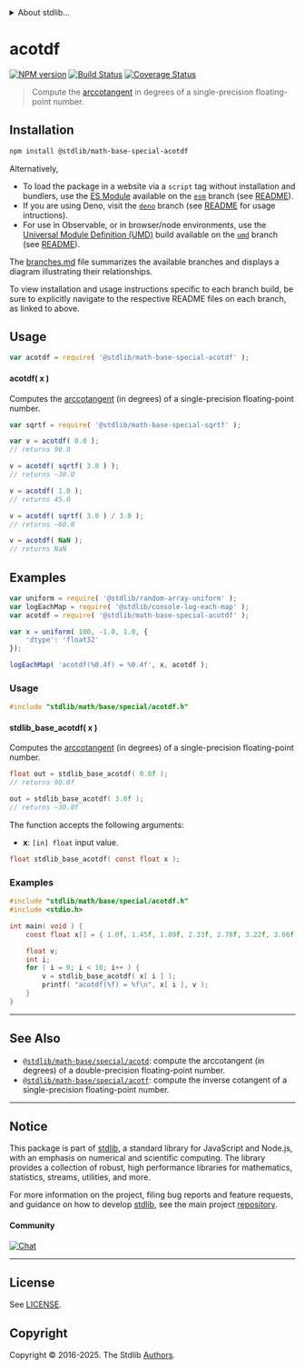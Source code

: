 <!--

@license Apache-2.0

Copyright (c) 2024 The Stdlib Authors.

Licensed under the Apache License, Version 2.0 (the "License");
you may not use this file except in compliance with the License.
You may obtain a copy of the License at

   http://www.apache.org/licenses/LICENSE-2.0

Unless required by applicable law or agreed to in writing, software
distributed under the License is distributed on an "AS IS" BASIS,
WITHOUT WARRANTIES OR CONDITIONS OF ANY KIND, either express or implied.
See the License for the specific language governing permissions and
limitations under the License.

-->


<details>
  <summary>
    About stdlib...
  </summary>
  <p>We believe in a future in which the web is a preferred environment for numerical computation. To help realize this future, we've built stdlib. stdlib is a standard library, with an emphasis on numerical and scientific computation, written in JavaScript (and C) for execution in browsers and in Node.js.</p>
  <p>The library is fully decomposable, being architected in such a way that you can swap out and mix and match APIs and functionality to cater to your exact preferences and use cases.</p>
  <p>When you use stdlib, you can be absolutely certain that you are using the most thorough, rigorous, well-written, studied, documented, tested, measured, and high-quality code out there.</p>
  <p>To join us in bringing numerical computing to the web, get started by checking us out on <a href="https://github.com/stdlib-js/stdlib">GitHub</a>, and please consider <a href="https://opencollective.com/stdlib">financially supporting stdlib</a>. We greatly appreciate your continued support!</p>
</details>

# acotdf

[![NPM version][npm-image]][npm-url] [![Build Status][test-image]][test-url] [![Coverage Status][coverage-image]][coverage-url] <!-- [![dependencies][dependencies-image]][dependencies-url] -->

> Compute the [arccotangent][arccotangent] in degrees of a single-precision floating-point number.

<section class="installation">

## Installation

```bash
npm install @stdlib/math-base-special-acotdf
```

Alternatively,

-   To load the package in a website via a `script` tag without installation and bundlers, use the [ES Module][es-module] available on the [`esm`][esm-url] branch (see [README][esm-readme]).
-   If you are using Deno, visit the [`deno`][deno-url] branch (see [README][deno-readme] for usage intructions).
-   For use in Observable, or in browser/node environments, use the [Universal Module Definition (UMD)][umd] build available on the [`umd`][umd-url] branch (see [README][umd-readme]).

The [branches.md][branches-url] file summarizes the available branches and displays a diagram illustrating their relationships.

To view installation and usage instructions specific to each branch build, be sure to explicitly navigate to the respective README files on each branch, as linked to above.

</section>

<section class="usage">

## Usage

```javascript
var acotdf = require( '@stdlib/math-base-special-acotdf' );
```

#### acotdf( x )

Computes the [arccotangent][arccotangent] (in degrees) of a single-precision floating-point number.

```javascript
var sqrtf = require( '@stdlib/math-base-special-sqrtf' );

var v = acotdf( 0.0 );
// returns 90.0

v = acotdf( sqrtf( 3.0 ) );
// returns ~30.0

v = acotdf( 1.0 );
// returns 45.0

v = acotdf( sqrtf( 3.0 ) / 3.0 );
// returns ~60.0

v = acotdf( NaN );
// returns NaN
```

</section>

<!-- /.usage -->

<section class="examples">

## Examples

<!-- eslint no-undef: "error" -->

```javascript
var uniform = require( '@stdlib/random-array-uniform' );
var logEachMap = require( '@stdlib/console-log-each-map' );
var acotdf = require( '@stdlib/math-base-special-acotdf' );

var x = uniform( 100, -1.0, 1.0, {
    'dtype': 'float32'
});

logEachMap( 'acotdf(%0.4f) = %0.4f', x, acotdf );
```

</section>

<!-- /.examples -->

<!-- C usage documentation. -->

<section class="usage">

### Usage

```c
#include "stdlib/math/base/special/acotdf.h"
```

#### stdlib_base_acotdf( x )

Computes the [arccotangent][arccotangent] (in degrees) of a single-precision floating-point number.

```c
float out = stdlib_base_acotdf( 0.0f );
// returns 90.0f

out = stdlib_base_acotdf( 3.0f );
// returns ~30.0f
```

The function accepts the following arguments:

-   **x**: `[in] float` input value.

```c
float stdlib_base_acotdf( const float x );
```

</section>

<!-- /.usage -->

<!-- C API usage notes. Make sure to keep an empty line after the `section` element and another before the `/section` close. -->

<section class="notes">

</section>

<!-- /.notes -->

<!-- C API usage examples. -->

<section class="examples">

### Examples

```c
#include "stdlib/math/base/special/acotdf.h"
#include <stdio.h>

int main( void ) {
    const float x[] = { 1.0f, 1.45f, 1.89f, 2.33f, 2.78f, 3.22f, 3.66f, 4.11f, 4.55f, 5.0f };

    float v;
    int i;
    for ( i = 0; i < 10; i++ ) {
        v = stdlib_base_acotdf( x[ i ] );
        printf( "acotdf(%f) = %f\n", x[ i ], v );
    }
}
```

</section>

<!-- /.examples -->

</section>

<!-- /.c -->

<!-- Section for related `stdlib` packages. Do not manually edit this section, as it is automatically populated. -->

<section class="related">

* * *

## See Also

-   <span class="package-name">[`@stdlib/math-base/special/acotd`][@stdlib/math/base/special/acotd]</span><span class="delimiter">: </span><span class="description">compute the arccotangent (in degrees) of a double-precision floating-point number.</span>
-   <span class="package-name">[`@stdlib/math-base/special/acotf`][@stdlib/math/base/special/acotf]</span><span class="delimiter">: </span><span class="description">compute the inverse cotangent of a single-precision floating-point number.</span>

</section>

<!-- /.related -->

<!-- Section for all links. Make sure to keep an empty line after the `section` element and another before the `/section` close. -->


<section class="main-repo" >

* * *

## Notice

This package is part of [stdlib][stdlib], a standard library for JavaScript and Node.js, with an emphasis on numerical and scientific computing. The library provides a collection of robust, high performance libraries for mathematics, statistics, streams, utilities, and more.

For more information on the project, filing bug reports and feature requests, and guidance on how to develop [stdlib][stdlib], see the main project [repository][stdlib].

#### Community

[![Chat][chat-image]][chat-url]

---

## License

See [LICENSE][stdlib-license].


## Copyright

Copyright &copy; 2016-2025. The Stdlib [Authors][stdlib-authors].

</section>

<!-- /.stdlib -->

<!-- Section for all links. Make sure to keep an empty line after the `section` element and another before the `/section` close. -->

<section class="links">

[npm-image]: http://img.shields.io/npm/v/@stdlib/math-base-special-acotdf.svg
[npm-url]: https://npmjs.org/package/@stdlib/math-base-special-acotdf

[test-image]: https://github.com/stdlib-js/math-base-special-acotdf/actions/workflows/test.yml/badge.svg?branch=main
[test-url]: https://github.com/stdlib-js/math-base-special-acotdf/actions/workflows/test.yml?query=branch:main

[coverage-image]: https://img.shields.io/codecov/c/github/stdlib-js/math-base-special-acotdf/main.svg
[coverage-url]: https://codecov.io/github/stdlib-js/math-base-special-acotdf?branch=main

<!--

[dependencies-image]: https://img.shields.io/david/stdlib-js/math-base-special-acotdf.svg
[dependencies-url]: https://david-dm.org/stdlib-js/math-base-special-acotdf/main

-->

[chat-image]: https://img.shields.io/gitter/room/stdlib-js/stdlib.svg
[chat-url]: https://app.gitter.im/#/room/#stdlib-js_stdlib:gitter.im

[stdlib]: https://github.com/stdlib-js/stdlib

[stdlib-authors]: https://github.com/stdlib-js/stdlib/graphs/contributors

[umd]: https://github.com/umdjs/umd
[es-module]: https://developer.mozilla.org/en-US/docs/Web/JavaScript/Guide/Modules

[deno-url]: https://github.com/stdlib-js/math-base-special-acotdf/tree/deno
[deno-readme]: https://github.com/stdlib-js/math-base-special-acotdf/blob/deno/README.md
[umd-url]: https://github.com/stdlib-js/math-base-special-acotdf/tree/umd
[umd-readme]: https://github.com/stdlib-js/math-base-special-acotdf/blob/umd/README.md
[esm-url]: https://github.com/stdlib-js/math-base-special-acotdf/tree/esm
[esm-readme]: https://github.com/stdlib-js/math-base-special-acotdf/blob/esm/README.md
[branches-url]: https://github.com/stdlib-js/math-base-special-acotdf/blob/main/branches.md

[stdlib-license]: https://raw.githubusercontent.com/stdlib-js/math-base-special-acotdf/main/LICENSE

[arccotangent]: https://en.wikipedia.org/wiki/Inverse_trigonometric_functions

<!-- <related-links> -->

[@stdlib/math/base/special/acotd]: https://github.com/stdlib-js/math-base-special-acotd

[@stdlib/math/base/special/acotf]: https://github.com/stdlib-js/math-base-special-acotf

<!-- </related-links> -->

</section>

<!-- /.links -->

